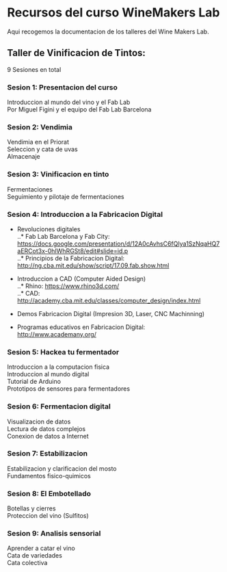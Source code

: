 # Recursos del curso WineMakers Lab

Aqui recogemos la documentacion de los talleres del Wine Makers Lab. 

## Taller de Vinificacion de Tintos: 
9 Sesiones en total

### Sesion 1: Presentacion del curso  
Introduccion al mundo del vino y el Fab Lab  
Por Miguel Figini y el equipo del Fab Lab Barcelona  

### Sesion 2: Vendimia  
Vendimia en el Priorat  
Seleccion y cata de uvas  
Almacenaje  

### Sesion 3: Vinificacion en tinto  
Fermentaciones  
Seguimiento y pilotaje de fermentaciones  

### Sesion 4: Introduccion a la Fabricacion Digital  
* Revoluciones digitales  
..* Fab Lab Barcelona y Fab City: https://docs.google.com/presentation/d/12A0cAvhsC6fQIya1SzNqaHQ7aERCot3x-0hIWhRGSt8/edit#slide=id.p  
..* Principios de la Fabricacion Digital: http://ng.cba.mit.edu/show/script/17.09.fab.show.html  

* Introduccion a CAD (Computer Aided Design)  
..* Rhino: https://www.rhino3d.com/  
..* CAD: http://academy.cba.mit.edu/classes/computer_design/index.html  

* Demos Fabricacion Digital (Impresion 3D, Laser, CNC Machinning)   
* Programas educativos en Fabricacion Digital: http://www.academany.org/  

### Sesion 5: Hackea tu fermentador  
Introduccion a la computacion fisica  
Introduccion al mundo digital  
Tutorial de Arduino  
Prototipos de sensores para fermentadores  

### Sesion 6: Fermentacion digital  
Visualizacion de datos  
Lectura de datos complejos  
Conexion de datos a Internet  

### Sesion 7: Estabilizacion  
Estabilizacion y clarificacion del mosto  
Fundamentos fisico-quimicos  

### Sesion 8: El Embotellado  
Botellas y cierres  
Proteccion del vino (Sulfitos)  

### Sesion 9: Analisis sensorial  
Aprender a catar el vino  
Cata de variedades  
Cata colectiva  

